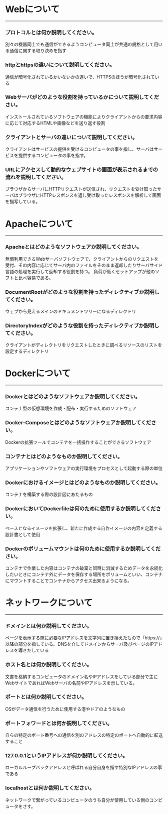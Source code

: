 # Webについて
---
### プロトコルとは何か説明してください。

別々の機器同士でも通信ができるようコンピュータ同士が共通の規格として用いる通信に関する取り決めを指す

### httpとhttpsの違いについて説明してください。

通信が暗号化されているかいないかの違いで、HTTPSのほうが暗号化されている

### Webサーバがどのような役割を持っているかについて説明してください。

インストールされているソフトウェアの機能によりクライアントからの要求内容に応じて対応するHTMLや画像などを送り返す役割

### クライアントとサーバの違いについて説明してください。

クライアントはサービスの提供を受けるコンピュータの事を指し、サーバはサービスを提供するコンピュータの事を指す。

### URLにアクセスして動的なウェブサイトの画面が表示されるまでの流れを説明してください。

ブラウザからサーバにHTTPリクエストが送信され、リクエストを受け取ったサーバはブラウザにHTTPレスポンスを返し受け取ったレスポンスを解析して画面を描写している。


# Apacheについて
---
### Apacheとはどのようなソフトウェアか説明してください。

無償利用できるWebサーバソフトウェアで、クライアントからのリクエストを受付、その内容に応じてサーバ内のファイルをそのまま返却したりサーバサイド言語の処理を実行して返却する役割を持つ。
負荷が低くセットアップが他のソフトと比べ容易である。

### DocumentRootがどのような役割を持ったディレクティブか説明してください。

ウェブから見えるメインのドキュメントツリーになるディレクトリ

### DirectoryIndexがどのような役割を持ったディレクティブか説明してください。


クライアントがディレクトリをリクエストしたときに調べるリソースのリストを設定するディレクトリ


# Dockerについて
---
### Dockerとはどのようなソフトウェアか説明してください。

コンテナ型の仮想環境を作成・配布・実行するためのソフトウェア

### Docker-Composeとはどのようなソフトウェアか説明してください。

Dockerの拡張ツールでコンテナを一括操作することができるソフトウェア

### コンテナとはどのようなものか説明してください。

アプリケーションやソフトウェアの実行環境をプロセスとして起動する際の単位

### Dockerにおけるイメージとはどのようなものか説明してください。

コンテナを構築する際の設計図にあたるもの

### DockerにおいてDockerfileは何のために使用するか説明してください。

ベースとなるイメージを拡張し、新たに作成する自作イメージの内容を定義する設計書として使用

### Dockerのボリュームマウントは何のために使用するか説明してください。

コンテナで作業した内容はコンテナの破棄と同時に消滅するためデータを永続化したいときにコンテナ外にデータを保存する場所をボリュームといい、コンテナにマウントすることでコンテナからアクセス出来るようになる。


# ネットワークについて
---
### ドメインとは何か説明してください。

ページを表示する際に必要なIPアドレスを文字列に置き換えたもので「https://」以降の部分を指している。DNSを介してドメインからサーバ及びページのIPアドレスを導きだしている

### ホスト名とは何か説明してください。

文書を格納するコンピュータのドメイン名やIPアドレスをしている部分で主にWebサイトであればWebサーバの名前やIPアドレスを示している。

### ポートとは何か説明してください。

OSがデータ通信を行うために使用する港やドアのようなもの

### ポートフォワードとは何か説明してください。

自らの特定のポート番号への通信を別のアドレスの特定のポートへ自動的に転送すること

### 127.0.0.1というIPアドレスが何か説明してください。

ローカルループバックアドレスと呼ばれる自分自身を指す特別なIPアドレスの事である

### localhostとは何か説明してください。

ネットワークで繋がっているコンピュータのうち自分が使用している側のコンピュータをさす。


